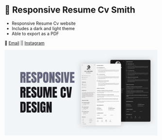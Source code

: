 # 📝 Responsive Resume Cv Smith

- Responsive Resume Cv website
- Includes a dark and light theme
- Able to export as a PDF

💙 [Email](omarmajdi115@gmail.com) || [Instagram](https://www.instagram.com/omar_majdi_r/)

![Resume cv](/preview.png)
